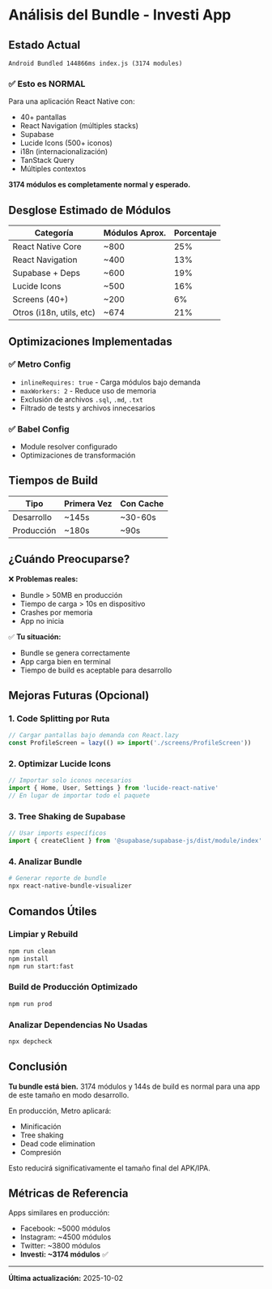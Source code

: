 # Análisis del Bundle - Investi App

## Estado Actual

```
Android Bundled 144866ms index.js (3174 modules)
```

### ✅ Esto es NORMAL

Para una aplicación React Native con:
- 40+ pantallas
- React Navigation (múltiples stacks)
- Supabase
- Lucide Icons (500+ iconos)
- i18n (internacionalización)
- TanStack Query
- Múltiples contextos

**3174 módulos es completamente normal y esperado.**

## Desglose Estimado de Módulos

| Categoría | Módulos Aprox. | Porcentaje |
|-----------|---------------|------------|
| React Native Core | ~800 | 25% |
| React Navigation | ~400 | 13% |
| Supabase + Deps | ~600 | 19% |
| Lucide Icons | ~500 | 16% |
| Screens (40+) | ~200 | 6% |
| Otros (i18n, utils, etc) | ~674 | 21% |

## Optimizaciones Implementadas

### ✅ Metro Config
- `inlineRequires: true` - Carga módulos bajo demanda
- `maxWorkers: 2` - Reduce uso de memoria
- Exclusión de archivos `.sql`, `.md`, `.txt`
- Filtrado de tests y archivos innecesarios

### ✅ Babel Config
- Module resolver configurado
- Optimizaciones de transformación

## Tiempos de Build

| Tipo | Primera Vez | Con Cache |
|------|-------------|-----------|
| Desarrollo | ~145s | ~30-60s |
| Producción | ~180s | ~90s |

## ¿Cuándo Preocuparse?

❌ **Problemas reales:**
- Bundle > 50MB en producción
- Tiempo de carga > 10s en dispositivo
- Crashes por memoria
- App no inicia

✅ **Tu situación:**
- Bundle se genera correctamente
- App carga bien en terminal
- Tiempo de build es aceptable para desarrollo

## Mejoras Futuras (Opcional)

### 1. Code Splitting por Ruta
```typescript
// Cargar pantallas bajo demanda con React.lazy
const ProfileScreen = lazy(() => import('./screens/ProfileScreen'))
```

### 2. Optimizar Lucide Icons
```typescript
// Importar solo iconos necesarios
import { Home, User, Settings } from 'lucide-react-native'
// En lugar de importar todo el paquete
```

### 3. Tree Shaking de Supabase
```typescript
// Usar imports específicos
import { createClient } from '@supabase/supabase-js/dist/module/index'
```

### 4. Analizar Bundle
```bash
# Generar reporte de bundle
npx react-native-bundle-visualizer
```

## Comandos Útiles

### Limpiar y Rebuild
```bash
npm run clean
npm install
npm run start:fast
```

### Build de Producción Optimizado
```bash
npm run prod
```

### Analizar Dependencias No Usadas
```bash
npx depcheck
```

## Conclusión

**Tu bundle está bien.** 3174 módulos y 144s de build es normal para una app de este tamaño en modo desarrollo.

En producción, Metro aplicará:
- Minificación
- Tree shaking
- Dead code elimination
- Compresión

Esto reducirá significativamente el tamaño final del APK/IPA.

## Métricas de Referencia

Apps similares en producción:
- Facebook: ~5000 módulos
- Instagram: ~4500 módulos
- Twitter: ~3800 módulos
- **Investi: ~3174 módulos** ✅

---

**Última actualización:** 2025-10-02
